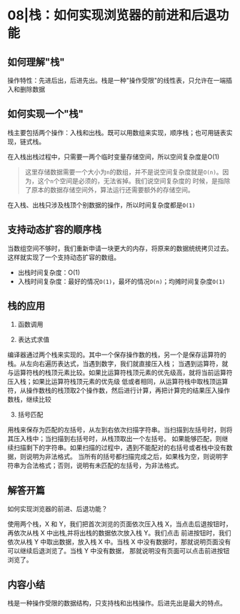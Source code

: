 # 08|栈：如何实现浏览器的前进和后退功能

## 如何理解"栈"

操作特性：先进后出，后进先出。栈是一种"操作受限"的线性表，只允许在一端插入和删除数据

## 如何实现一个"栈"

栈主要包括两个操作：入栈和出栈。既可以用数组来实现，顺序栈；也可用链表实现，链式栈。

在入栈出栈过程中，只需要一两个临时变量存储空间，所以空间复杂度是O(1)
> 这里存储数据需要一个大小为`n`的数组，并不是说空间复杂度就是`O(n)`。因为，这个`n`个空间是必须的，无法省掉。我们说空间复杂度的
> 时候，是指除了原本的数据存储空间外，算法运行还需要额外的存储空间。   

在入栈、出栈只涉及栈顶个别数据的操作，所以时间复杂度都是`O(1)`

## 支持动态扩容的顺序栈

当数组空间不够时，我们重新申请一块更大的内存，将原来的数据统统拷贝过去。这样就实现了一个支持动态扩容的数组。
- 出栈时间复杂度：O(1)
- 入栈时间复杂度：最好的情况`O(1)`，最坏的情况`O(n)`；均摊时间复杂度`O(1)`

## 栈的应用

1. 函数调用

2. 表达式求值

编译器通过两个栈来实现的。其中一个保存操作数的栈，另一个是保存运算符的栈。从左向右遍历表达式，当遇到数字，我们就直接压入栈；
当遇到运算符，就与运算符栈的栈顶元素比较。如果比运算符栈顶元素的优先级高，就将当前运算符压入栈；如果比运算符栈顶元素的优先级
低或者相同，从运算符栈中取栈顶运算符，从操作数栈的栈顶取2个操作数，然后进行计算，再把计算完的结果压入操作数栈，继续比较

3. 括号匹配

用栈来保存为匹配的左括号，从左到右依次扫描字符串。当扫描到左括号时，则将其压入栈中；当扫描到右括号时，从栈顶取出一个左括号。
如果能够匹配，则继续扫描剩下的字符串。如果扫描的过程中，遇到不能配对的右括号或者栈中没有数据，则说明为非法格式。
当所有的括号都扫描完成之后，如果栈为空，则说明字符串为合法格式；否则，说明有未匹配的左括号，为非法格式。

## 解答开篇

如何实现浏览器的前进、后退功能？

使用两个栈，X 和 Y，我们把首次浏览的页面依次压入栈 X，当点击后退按钮时，再依次从栈 X 中出栈,并将出栈的数据依次放入栈 Y。我们点击
前进按钮时，我们依次从栈 Y 中取出数据，放入栈 X 中。当栈 X 中没有数据时，那就说明页面没有可以继续后退浏览了。当栈 Y 中没有数据，
那就说明没有页面可以点击前进按钮浏览了。

## 内容小结

栈是一种操作受限的数据结构，只支持栈和出栈操作。后进先出是最大的特点。
